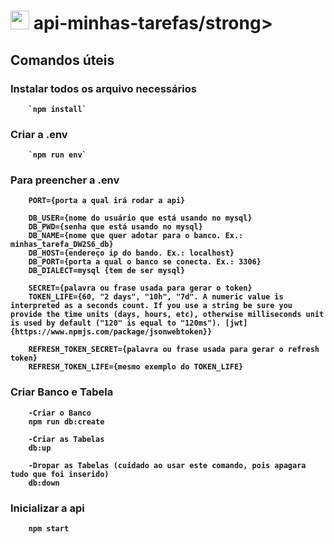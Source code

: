 # <h1> <img src="" alt="api-minhas-tarefas" width="30"/> <strong>api-minhas-tarefas/strong> </h1> 

## Comandos úteis

###    Instalar todos os arquivo necessários
        `npm install`

###    Criar a .env
        `npm run env`

###    Para preencher a .env

        PORT={porta a qual irá rodar a api}
        
        DB_USER={nome do usuário que está usando no mysql}
        DB_PWD={senha que está usando no mysql}
        DB_NAME={nome que quer adotar para o banco. Ex.: minhas_tarefa_DW2S6_db}
        DB_HOST={endereço ip do bando. Ex.: localhost}
        DB_PORT={porta a qual o banco se conecta. Ex.: 3306}
        DB_DIALECT=mysql {tem de ser mysql}
        
        SECRET={palavra ou frase usada para gerar o token}
        TOKEN_LIFE={60, "2 days", "10h", "7d". A numeric value is interpreted as a seconds count. If you use a string be sure you provide the time units (days, hours, etc), otherwise milliseconds unit is used by default ("120" is equal to "120ms"). [jwt]{https://www.npmjs.com/package/jsonwebtoken}}
        
        REFRESH_TOKEN_SECRET={palavra ou frase usada para gerar o refresh token}
        REFRESH_TOKEN_LIFE={mesmo exemplo do TOKEN_LIFE}


###    Criar Banco e Tabela
        -Criar o Banco
        npm run db:create

        -Criar as Tabelas
        db:up

        -Dropar as Tabelas (cuidado ao usar este comando, pois apagara tudo que foi inserido)
        db:down
###    Inicializar a api
        npm start